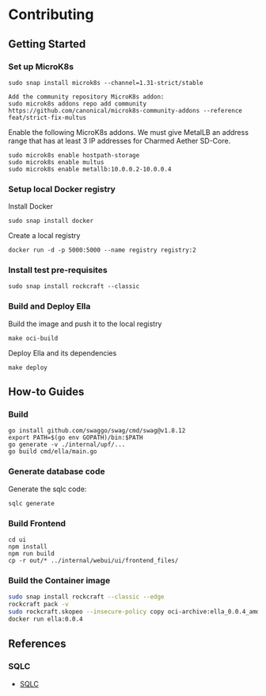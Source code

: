 # Contributing

## Getting Started

### Set up MicroK8s

```shell
sudo snap install microk8s --channel=1.31-strict/stable
```

```shell
Add the community repository MicroK8s addon:
sudo microk8s addons repo add community https://github.com/canonical/microk8s-community-addons --reference feat/strict-fix-multus
```

Enable the following MicroK8s addons. We must give MetalLB an address range that has at least 3 IP addresses for Charmed Aether SD-Core.

```shell
sudo microk8s enable hostpath-storage
sudo microk8s enable multus
sudo microk8s enable metallb:10.0.0.2-10.0.0.4
```

### Setup local Docker registry

Install Docker

```shell
sudo snap install docker
```

Create a local registry

```shell
docker run -d -p 5000:5000 --name registry registry:2
```

### Install test pre-requisites

```shell
sudo snap install rockcraft --classic
```

### Build and Deploy Ella

Build the image and push it to the local registry

```shell
make oci-build
```

Deploy Ella and its dependencies

```shell
make deploy
```

## How-to Guides

### Build

```
go install github.com/swaggo/swag/cmd/swag@v1.8.12
export PATH=$(go env GOPATH)/bin:$PATH
go generate -v ./internal/upf/...
go build cmd/ella/main.go
```

### Generate database code


Generate the sqlc code:

```shell
sqlc generate
```

### Build Frontend

```
cd ui
npm install
npm run build
cp -r out/* ../internal/webui/ui/frontend_files/
```

### Build the Container image

```bash
sudo snap install rockcraft --classic --edge
rockcraft pack -v
sudo rockcraft.skopeo --insecure-policy copy oci-archive:ella_0.0.4_amd64.rock docker-daemon:ella:0.0.4
docker run ella:0.0.4
```

## References

### SQLC

- [SQLC](https://docs.sqlc.dev/en/latest/)
